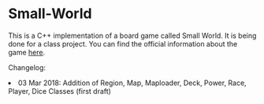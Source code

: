 # Small-World

This is a C++ implementation of a board game called Small World. It is being done for a class project. You can find the official information about the game <a href="https://www.daysofwonder.com/smallworld/en/">here</a>.

Changelog:
 <li>
  03 Mar 2018: Addition of Region, Map, Maploader, Deck, Power, Race, Player, Dice Classes (first draft)
 </li>
